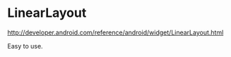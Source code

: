 # LinearLayout

<http://developer.android.com/reference/android/widget/LinearLayout.html>

Easy to use.
